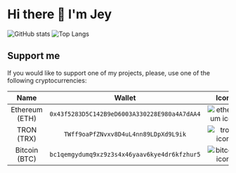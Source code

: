 # Hi there 👋 I'm Jey

![GitHub stats](https://github-readme-stats.vercel.app/api?username=vendelieu&show_icons=true&theme=transparent)
![Top Langs](https://github-readme-stats.vercel.app/api/top-langs/?username=vendelieu&layout=donut&theme=transparent)

## Support me

If you would like to support one of my projects, please, use one of the following cryptocurrencies:

| Name | Wallet | Icon |
|:---:|:---:|:---:|
| Ethereum (ETH) | `0x43f5283D5C142B9eD6003A330228E980a4A7dAA4` | ![ethereum icon](https://cdn.jsdelivr.net/gh/ErikThiart/cryptocurrency-icons@master/32/ethereum.png) |
| TRON (TRX) | `TWff9oaPfZNvxv8D4uL4nn89LDpXd9L9ik` | ![tron icon](https://cdn.jsdelivr.net/gh/ErikThiart/cryptocurrency-icons@master/32/tron.png) |
| Bitcoin (BTC) | `bc1qemgydumq9xz9z3s4x46yaav6kye4dr6kfzhur5` | ![bitcoin icon](https://cdn.jsdelivr.net/gh/ErikThiart/cryptocurrency-icons@master/32/bitcoin.png) |

